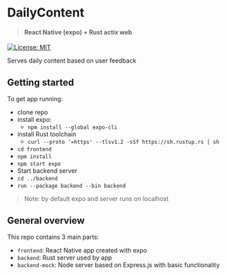 # DailyContent
> #### React Native (expo) + Rust actix web
[![License: MIT](https://img.shields.io/badge/License-MIT-yellow.svg)](https://opensource.org/licenses/MIT)

Serves daily content based on user feedback

## Getting started
To get app running:

- clone repo
- install expo:
  - `npm install --global expo-cli`
- install Rust toolchain
  - `curl --proto '=https' --tlsv1.2 -sSf https://sh.rustup.rs | sh`
- `cd frontend`
- `npm install`
- `npm start expo`
- Start backend server
- `cd ../backend`
- `run --package backend --bin backend`

> Note: by default expo and server runs on localhost

## General overview
This repo contains 3 main parts:
 - `frontend`: React Native app created with expo
 - `backend`: Rust server used by app
 - `backend-mock`: Node server based on Express.js with basic functionality

